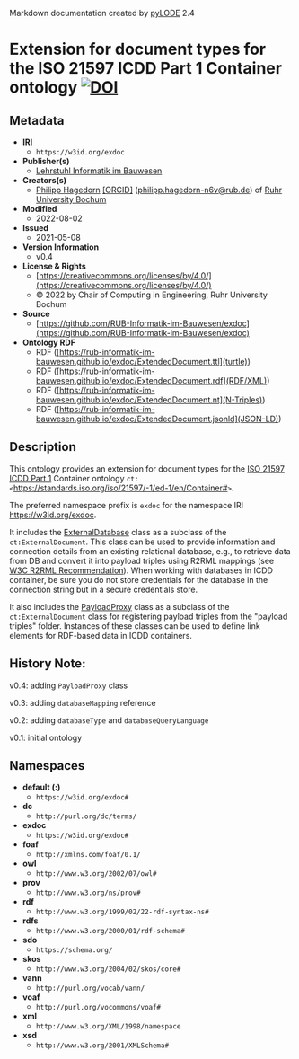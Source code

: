 Markdown documentation created by [pyLODE](http://github.com/rdflib/pyLODE) 2.4

# Extension for document types for the ISO 21597 ICDD Part 1 Container ontology [![DOI](https://zenodo.org/badge/DOI/10.5281/zenodo.5903118.svg)](https://doi.org/10.5281/zenodo.5903118) 

## Metadata
* **IRI**
  * `https://w3id.org/exdoc`
* **Publisher(s)**
  * [Lehrstuhl Informatik im Bauwesen](http://www.inf.bi.rub.de)
* **Creators(s)**
  * [Philipp Hagedorn](https://orcid.org/0000-0002-6249-243X)
    [[ORCID]](https://orcid.org/0000-0002-6249-243X)
    (<philipp.hagedorn-n6v@rub.de></a>) of [Ruhr University Bochum](https://www.inf.bi.ruhr-uni-bochum.de/iib/lehrstuhl/mitarbeiter/philipp_hagedorn.html.en)
* **Modified**
  * 2022-08-02
* **Issued**
  * 2021-05-08
* **Version Information**
  * v0.4
* **License &amp; Rights**
  * [https://creativecommons.org/licenses/by/4.0/](https://creativecommons.org/licenses/by/4.0/)
  * &copy; 2022 by Chair of Computing in Engineering, Ruhr University Bochum
* **Source**
  * [https://github.com/RUB-Informatik-im-Bauwesen/exdoc](https://github.com/RUB-Informatik-im-Bauwesen/exdoc)
* **Ontology RDF**
  * RDF ([https://rub-informatik-im-bauwesen.github.io/exdoc/ExtendedDocument.ttl](turtle))
  * RDF ([https://rub-informatik-im-bauwesen.github.io/exdoc/ExtendedDocument.rdf](RDF/XML))
  * RDF ([https://rub-informatik-im-bauwesen.github.io/exdoc/ExtendedDocument.nt](N-Triples))
  * RDF ([https://rub-informatik-im-bauwesen.github.io/exdoc/ExtendedDocument.jsonld](JSON-LD))

## Description
<p>This ontology provides an extension for document types for the <a href="https://www.iso.org/standard/74389.html">ISO 21597 ICDD Part 1</a>  Container ontology <code>ct: &lt;</code><a href="https://standards.iso.org/iso/21597/-1/ed-1/en/Container.rdf">https://standards.iso.org/iso/21597/-1/ed-1/en/Container#</a><code>&gt;</code>.</p>
<p>The preferred namespace prefix is <code>exdoc</code> for the namespace IRI <a href="https://w3id.org/exdoc">https://w3id.org/exdoc</a>.  </p>
<p>It includes the <a href="#ExternalDatabase">ExternalDatabase</a> class as a subclass of the <code>ct:ExternalDocument</code>. This class can be used to provide information and connection details from an existing relational database, e.g., to retrieve data from DB and convert it into payload triples using R2RML mappings (see <a href="https://www.w3.org/TR/r2rml/">W3C R2RML Recommendation</a>). When working with databases in ICDD container, be sure you do not store credentials for the database in the connection string but in a secure credentials store. </p>
<p>It also includes the <a href="#PayloadProxy">PayloadProxy</a> class as a subclass of the <code>ct:ExternalDocument</code> class for registering payload triples from the "payload triples" folder. Instances of these classes can be used to define link elements for RDF-based data in ICDD containers.</p>

## History Note:
<p>v0.4: adding <code>PayloadProxy</code> class</p>
<p>v0.3: adding <code>databaseMapping</code> reference</p>
<p>v0.2: adding <code>databaseType</code> and <code>databaseQueryLanguage</code></p>
<p>v0.1: initial ontology</p>

## Namespaces
* **default (:)**
  * `https://w3id.org/exdoc#`
* **dc**
  * `http://purl.org/dc/terms/`
* **exdoc**
  * `https://w3id.org/exdoc#`
* **foaf**
  * `http://xmlns.com/foaf/0.1/`
* **owl**
  * `http://www.w3.org/2002/07/owl#`
* **prov**
  * `http://www.w3.org/ns/prov#`
* **rdf**
  * `http://www.w3.org/1999/02/22-rdf-syntax-ns#`
* **rdfs**
  * `http://www.w3.org/2000/01/rdf-schema#`
* **sdo**
  * `https://schema.org/`
* **skos**
  * `http://www.w3.org/2004/02/skos/core#`
* **vann**
  * `http://purl.org/vocab/vann/`
* **voaf**
  * `http://purl.org/vocommons/voaf#`
* **xml**
  * `http://www.w3.org/XML/1998/namespace`
* **xsd**
  * `http://www.w3.org/2001/XMLSchema#`
